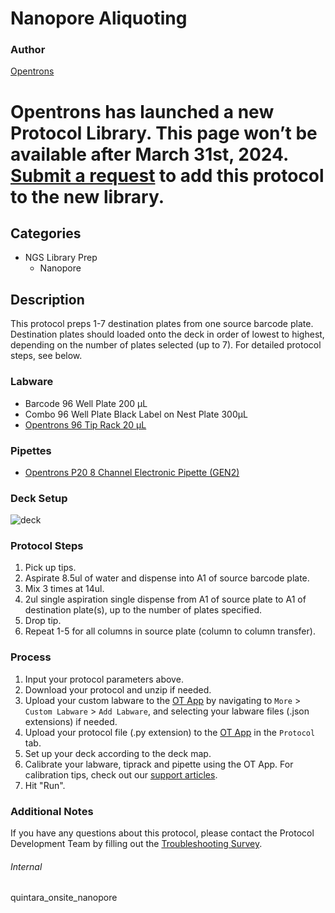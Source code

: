 # Nanopore Aliquoting

### Author
[Opentrons](https://opentrons.com/)



# Opentrons has launched a new Protocol Library. This page won’t be available after March 31st, 2024. [Submit a request](https://docs.google.com/forms/d/e/1FAIpQLSdYYp9QCKow4nn0KlCVsMS3HX0eJ0N9O7-erajKvcpT0lWbSg/viewform) to add this protocol to the new library.

## Categories
* NGS Library Prep
	* Nanopore


## Description
This protocol preps 1-7 destination plates from one source barcode plate. Destination plates should loaded onto the deck in order of lowest to highest, depending on the number of plates selected (up to 7). For detailed protocol steps, see below.


### Labware
* Barcode 96 Well Plate 200 µL
* Combo 96 Well Plate Black Label on Nest Plate 300µL
* [Opentrons 96 Tip Rack 20 µL](https://shop.opentrons.com/collections/opentrons-tips/products/opentrons-10ul-tips)


### Pipettes
* [Opentrons P20 8 Channel Electronic Pipette (GEN2)](https://shop.opentrons.com/8-channel-electronic-pipette/)


### Deck Setup
![deck](https://opentrons-protocol-library-website.s3.amazonaws.com/custom-README-images/quintara-onsite/quintara_nanopore/deck.png)



### Protocol Steps
1. Pick up tips.
2. Aspirate 8.5ul of water and dispense into A1 of source barcode plate.
3. Mix 3 times at 14ul.
4. 2ul single aspiration single dispense from A1 of source plate to A1 of destination plate(s), up to the number of plates specified.
5. Drop tip.
6. Repeat 1-5 for all columns in source plate (column to column transfer).


### Process
1. Input your protocol parameters above.
2. Download your protocol and unzip if needed.
3. Upload your custom labware to the [OT App](https://opentrons.com/ot-app) by navigating to `More` > `Custom Labware` > `Add Labware`, and selecting your labware files (.json extensions) if needed.
4. Upload your protocol file (.py extension) to the [OT App](https://opentrons.com/ot-app) in the `Protocol` tab.
5. Set up your deck according to the deck map.
6. Calibrate your labware, tiprack and pipette using the OT App. For calibration tips, check out our [support articles](https://support.opentrons.com/en/collections/1559720-guide-for-getting-started-with-the-ot-2).
7. Hit "Run".


### Additional Notes
If you have any questions about this protocol, please contact the Protocol Development Team by filling out the [Troubleshooting Survey](https://protocol-troubleshooting.paperform.co/).


###### Internal
quintara_onsite_nanopore
